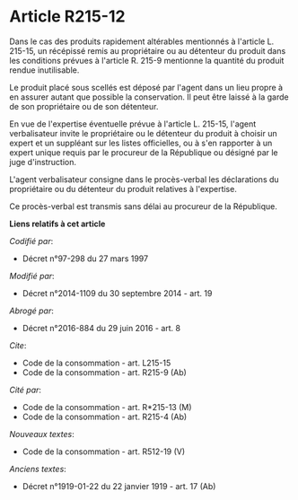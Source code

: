 # Article R215-12

Dans le cas des produits rapidement altérables mentionnés à l'article L. 215-15, un récépissé remis au propriétaire ou au
détenteur du produit dans les conditions prévues à l'article R. 215-9 mentionne la quantité du produit rendue inutilisable. 

Le produit placé sous scellés est déposé par l'agent dans un lieu propre à en assurer autant que possible la conservation. Il
peut être laissé à la garde de son propriétaire ou de son détenteur. 

En vue de l'expertise éventuelle prévue à l'article L. 215-15, l'agent verbalisateur invite le propriétaire ou le détenteur
du produit à choisir un expert et un suppléant sur les listes officielles, ou à s'en rapporter à un expert unique requis par
le procureur de la République ou désigné par le juge d'instruction. 

L'agent verbalisateur consigne dans le procès-verbal les déclarations du propriétaire ou du détenteur du produit relatives à
l'expertise. 

Ce procès-verbal est transmis sans délai au procureur de la République.

**Liens relatifs à cet article**

_Codifié par_:

  - Décret n°97-298 du 27 mars 1997

_Modifié par_:

  - Décret n°2014-1109 du 30 septembre 2014 - art. 19

_Abrogé par_:

  - Décret n°2016-884 du 29 juin 2016 - art. 8

_Cite_:

  - Code de la consommation - art. L215-15
  - Code de la consommation - art. R215-9 (Ab)

_Cité par_:

  - Code de la consommation - art. R*215-13 (M)
  - Code de la consommation - art. R215-4 (Ab)

_Nouveaux textes_:

  - Code de la consommation - art. R512-19 (V)

_Anciens textes_:

  - Décret n°1919-01-22 du 22 janvier 1919 - art. 17 (Ab)
